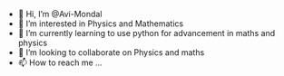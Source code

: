 - 👋 Hi, I’m @Avi-Mondal
- 👀 I’m interested in Physics and Mathematics
- 🌱 I’m currently learning to use python for advancement in maths and physics
- 💞️ I’m looking to collaborate on Physics and maths
- 📫 How to reach me ...

<!---
Avi-Mondal/Avi-Mondal is a ✨ special ✨ repository because its `README.md` (this file) appears on your GitHub profile.
You can click the Preview link to take a look at your changes.
--->
